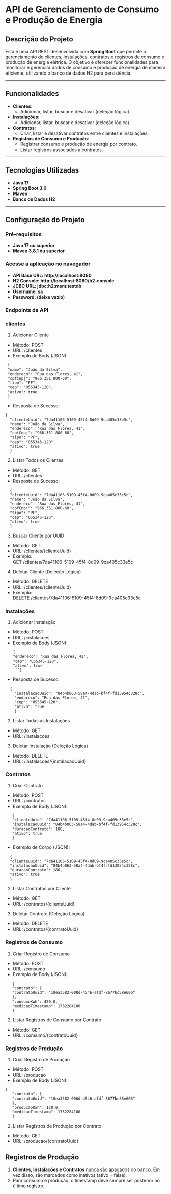 # **API de Gerenciamento de Consumo e Produção de Energia**

## **Descrição do Projeto**
Esta é uma API REST desenvolvida com **Spring Boot** que permite o gerenciamento de clientes, instalações, contratos e 
registros de consumo e produção de energia elétrica. O objetivo é oferecer funcionalidades para monitorar e gerenciar 
dados de consumo e produção de energia de maneira eficiente, utilizando o banco de dados H2 para persistência.

---

## **Funcionalidades**
- **Clientes**:
    - Adicionar, listar, buscar e desativar (deleção lógica).
- **Instalações**:
    - Adicionar, listar, buscar e desativar (deleção lógica).
- **Contratos**:
    - Criar, listar e desativar contratos entre clientes e instalações.
- **Registros de Consumo e Produção**:
    - Registrar consumo e produção de energia por contrato.
    - Listar registros associados a contratos.

---

## **Tecnologias Utilizadas**
- **Java 17**
- **Spring Boot 3.0**
- **Maven**
- **Banco de Dados H2**

---

## **Configuração do Projeto**

### **Pré-requisitos**
- **Java 17 ou superior**
- **Maven 3.8.1 ou superior**

### **Acesse a aplicação no navegador**
- **API Base URL: http://localhost:8080**
- **H2 Console: http://localhost:8080/h2-console**
- **JDBC URL: jdbc:h2:mem:testdb**
- **Username: sa**
- **Password: (deixe vazio)**

### **Endpoints da API**

###  clientes
1. Adicionar Cliente
- Método: POST
- URL: /clientes
- Exemplo de Body (JSON)
 ```
  {
  "name": "João da Silva",
  "endereco": "Rua das Flores, 41",
  "cpfCnpj": "966.351.800-60",
  "tipo": "PF",
  "cep": "055345-120",
  "ativo": true
  }
```
- Resposta de Sucesso:
```
{
  "clienteUuid": "7da41106-5109-45f4-8d09-9ca405c33e5c",
  "name": "João da Silva",
  "endereco": "Rua das Flores, 41",
  "cpfCnpj": "966.351.800-60",
  "tipo": "PF",
  "cep": "055345-120",
  "ativo": true
  }
  ```

2. Listar Todos os Clientes
- Método: GET 
- URL: /clientes
- Resposta de Sucesso:
```
  {
  "clienteUuid": "7da41106-5109-45f4-8d09-9ca405c33e5c",
  "name": "João da Silva",
  "endereco": "Rua das Flores, 41",
  "cpfCnpj": "966.351.800-60",
  "tipo": "PF",
  "cep": "055345-120",
  "ativo": true
  }
```
3. Buscar Cliente por UUID
- Método: GET
- URL: /clientes/{clienteUuid}
- Exemplo:     
  GET /clientes/7da41106-5109-45f4-8d09-9ca405c33e5c


4. Deletar Cliente (Deleção Lógica)
- Método: DELETE
- URL: /clientes/{clienteUuid}
- Exemplo:     
  DELETE /clientes/7da41106-5109-45f4-8d09-9ca405c33e5c

###  Instalações

1. Adicionar Instalação
- Método: POST
- URL: /instalacoes 
- Exemplo de Body (JSON):
   ```
   {
   "endereco": "Rua das Flores, 41",
   "cep": "055345-120",
   "ativo": true
   ```}
- Resposta de Sucesso:
```
  {
    "instalacaoUuid": "84b4b063-58a4-4dab-bf4f-fd13954c328c",
    "endereco": "Rua das Flores, 41",
    "cep": "055345-120",
    "ativo": true
    }
```
2. Listar Todas as Instalações
- Método: GET
- URL: /instalacoes

3. Deletar Instalação (Deleção Lógica)
- Método: DELETE
- URL: /instalacoes/{instalacaoUuid}


###  Contratos

1. Criar Contrato
- Método: POST
- URL: /contratos
- Exemplo de Body (JSON):
```
   {
   "clienteUuid": "7da41106-5109-45f4-8d09-9ca405c33e5c",
   "instalacaoUuid": "84b4b063-58a4-4dab-bf4f-fd13954c328c",
   "duracaoContrato": 180,
   "ativo": true
   }
```
- Exemplo de Corpo (JSON):
```
  {
  "clienteUuid": "7da41106-5109-45f4-8d09-9ca405c33e5c",
  "instalacaoUuid": "84b4b063-58a4-4dab-bf4f-fd13954c328c",
  "duracaoContrato": 180,
  "ativo": true
  }
```
2. Listar Contratos por Cliente
- Método: GET
- URL: /contratos/{clienteUuid}

3. Deletar Contrato (Deleção Lógica)
- Método: DELETE
- URL: /contratos/{contratoUuid}

###  Registros de Consumo

1. Criar Registro de Consumo
- Método: POST
- URL: /consumo
- Exemplo de Body (JSON):
```
   {
   "contrato": {
   "contratoUuid": "10ea3582-000d-4546-afdf-8677bc58e606"
   },
   "consumoKwh": 450.0,
   "medicaoTimestamp": 1732284100
   }
```
2. Listar Registros de Consumo por Contrato
- Método: GET
- URL: /consumo/{contratoUuid}

###  Registros de Produção
1. Criar Registro de Produção
- Método: POST
- URL: /producao
- Exemplo de Body (JSON):
```
{
   "contrato": {
   "contratoUuid": "10ea3582-000d-4546-afdf-8677bc58e606"
   },
   "producaoKwh": 120.0,
   "medicaoTimestamp": 1732284100
   }
```
2. Listar Registros de Produção por Contrato
- Método: GET
- URL: /producao/{contratoUuid}

##  Registros de Produção
1. **Clientes, Instalações e Contratos** nunca são apagados do banco. Em vez disso, são marcados como inativos (ativo = false).
2. Para consumo e produção, o timestamp deve sempre ser posterior ao último registro.
